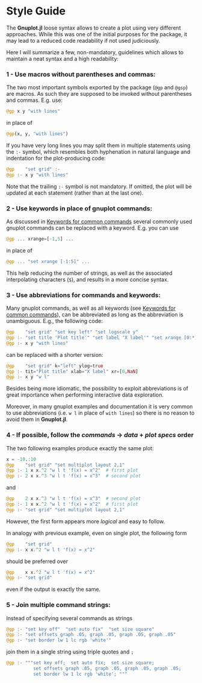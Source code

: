 # Style Guide

The **Gnuplot.jl** loose syntax allows to create a plot using very different approaches.  While this was one of the initial purposes for the package, it may lead to a reduced code readability if not used judiciously.

Here I will summarize a few, non-mandatory, guidelines which allows to maintain a neat syntax and a high readability:

### 1 - Use macros without parentheses and commas:
The two most important symbols exported by the package (`@gp` and `@gsp`) are macros.  As such they are supposed to be invoked without parentheses and commas.  E.g. use:
```julia
@gp x y "with lines"
```
in place of
```julia
@gp(x, y, "with lines")
```

If you have very long lines you may split them in multiple statements using the `:-` symbol, which resembles both hyphenation in natural language and indentation for the plot-producing code:
```julia
@gp    "set grid" :-
@gp :- x y "with lines"
```
Note that the trailing `:-` symbol is not mandatory.  If omitted, the plot will be updated at each statement (rather than at the last one).


### 2 - Use keywords in place of gnuplot commands:

As discussed in [Keywords for common commands](@ref) several commonly used gnuplot commands can be replaced with a keyword.  E.g. you can use
```julia
@gp ... xrange=[-1,5] ...
```
in place of
```julia
@gp ... "set xrange [-1:5]" ...
```
This help reducing the number of strings, as well as the associated interpolating characters (`$`), and results in a more concise syntax.


### 3 - Use abbreviations for commands and keywords:

Many gnuplot commands, as well as all keywords (see [Keywords for common commands](@ref)), can be abbreviated as long as the abbreviation is unambiguous.  E.g., the following code:
```julia
@gp    "set grid" "set key left" "set logscale y"
@gp :- "set title 'Plot title'" "set label 'X label'" "set xrange [0:*]"
@gp :- x y "with lines"
```
can be replaced with a shorter version:
```julia
@gp    "set grid" k="left" ylog=true
@gp :- tit="Plot title" xlab="X label" xr=[0,NaN]
@gp :- x y "w l"
```
Besides being more idiomatic, the possibility to exploit abbreviations is of great importance when performing interactive data exploration.

Moreover, in many gnuplot examples and documentation it is very common to use abbreviations (i.e. `w l` in place of `with lines`) so there is no reason to avoid them in **Gnuplot.jl**.



### 4 - If possible, follow the *commands* -> *data* + *plot specs* order

The two following examples produce exactly the same plot:
```julia
x = -10.:10
@gp    "set grid" "set multiplot layout 2,1"
@gp :- 1 x x.^2 "w l t 'f(x) = x^2"  # first plot
@gp :- 2 x x.^3 "w l t 'f(x) = x^3"  # second plot
```
and
```julia
@gp    2 x x.^3 "w l t 'f(x) = x^3"  # second plot
@gp :- 1 x x.^2 "w l t 'f(x) = x^2"  # first plot
@gp :- "set grid" "set multiplot layout 2,1"
```
However, the first form appears more *logical* and easy to follow.

In analogy with previous example, even on single plot, the following form
```julia
@gp    "set grid"
@gp :- x x.^2 "w l t 'f(x) = x^2"
```
should be preferred over
```julia
@gp    x x.^2 "w l t 'f(x) = x^2"
@gp :- "set grid"
```
even if the output is exactly the same.


### 5 - Join multiple command strings:

Instead of specifying several commands as strings
```julia
@gp :- "set key off"  "set auto fix"  "set size square"
@gp :- "set offsets graph .05, graph .05, graph .05, graph .05"
@gp :- "set border lw 1 lc rgb 'white'"
```
join them in a single string using triple quotes and `;`
```julia
@gp :- """set key off;  set auto fix;  set size square;
          set offsets graph .05, graph .05, graph .05, graph .05;
          set border lw 1 lc rgb 'white'; """
```
